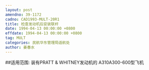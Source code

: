 ```yaml
---
layout: post
amendno: 39-1172
cadno: CAD1993-MULT-20R1
title: 检查发动机后安装联杆
date: 1994-04-13 00:00:00 +0800
effdate: 1994-04-13 00:00:00 +0800
tag: MULT
categories: 民航华东管理局适航处
author: 姜春水
---
```


##适用范围:
装有PRATT & WHITNEY发动机的 A310A300-600型飞机

